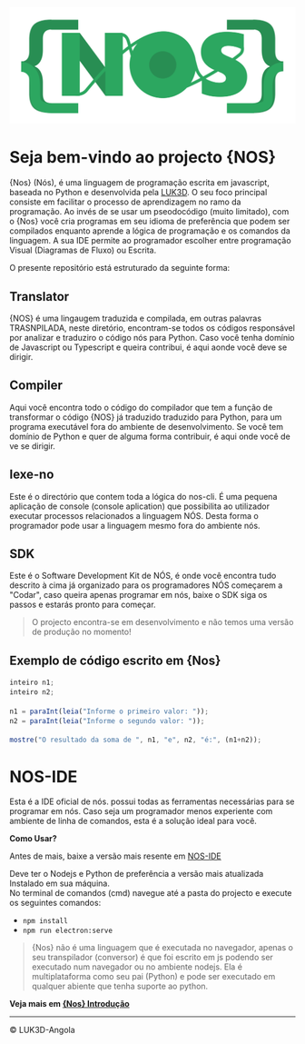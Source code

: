 ![nos-logo](logo.png)

# Seja bem-vindo ao projecto {NOS}

{Nos} (Nós), é uma linguagem de programação escrita em javascript, baseada no Python e desenvolvida pela [LUK3D](http://www.luk3d.com).
O seu foco principal consiste em facilitar o processo de aprendizagem no ramo da programação. Ao invés de se usar um pseodocódigo (muito limitado), com o {Nos} você cria programas em seu idioma de preferência que podem ser compilados enquanto aprende a lógica de programação e os comandos da linguagem. A sua IDE permite ao programador escolher entre programação Visual (Diagramas de Fluxo) ou Escrita.


O presente repositório está estruturado da seguinte forma:


## Translator
{NOS} é uma lingaugem traduzida e compilada, em outras palavras TRASNPILADA, neste diretório, encontram-se todos os códigos responsável por analizar e traduziro o código nós para Python.
Caso você tenha domínio de Javascript ou Typescript e queira contribui, é aqui aonde você deve se dirigir.


## Compiler

Aqui você encontra todo o código do compilador que tem a função de transformar o código {NOS} já traduzido traduzido para Python, para um programa executável fora do ambiente de desenvolvimento.
Se você tem domínio de Python e quer de alguma forma contribuir, é aqui onde você de ve se dirigir.

## Iexe-no

Este é o directório que contem toda a lógica do nos-cli. É uma pequena aplicação de console (console aplication) que possibilita ao utilizador executar processos relacionados a linguagem NÓS. Desta forma o programador pode usar a linguagem mesmo fora do ambiente nós.


## SDK

Este é o Software Development Kit de NÓS, é onde você encontra tudo descrito à cima já organizado para os programadores NÓS começarem a "Codar", caso queira apenas programar em nós, baixe o SDK siga os passos e estarás pronto para começar.



> O projecto encontra-se em desenvolvimento e não temos uma versão de produção no momento!

## Exemplo de código escrito em {Nos}

```JavaScript
inteiro n1;
inteiro n2;

n1 = paraInt(leia("Informe o primeiro valor: "));
n2 = paraInt(leia("Informe o segundo valor: "));

mostre("O resultado da soma de ", n1, "e", n2, "é:", (n1+n2));
```

# NOS-IDE

Esta é a IDE oficial de nós. possui todas as ferramentas necessárias para se programar em nós. Caso seja um programador menos experiente com ambiente de linha de comandos, esta é a solução ideal para você. 


**Como Usar?**

Antes de mais, baixe a versão mais resente em [NOS-IDE](https://www.nos.luk3d.com)

Deve ter o Nodejs e Python de preferência a versão mais atualizada Instalado em sua máquina. \
No terminal de comandos (cmd) navegue até a pasta do projecto e execute os seguintes comandos:

- `npm install`
- `npm run electron:serve`

> {Nos} não é uma linguagem que é executada no navegador, apenas o seu transpilador (conversor) é que foi escrito em js podendo ser executado num navegador ou no ambiente nodejs. Ela é multiplataforma como seu pai (Python) e pode ser executado em qualquer abiente que tenha suporte ao python. 

**Veja mais em [{Nos} Introdução](https://www.nos.luk3d.com/introduction.html)**

---

&copy; LUK3D-Angola
